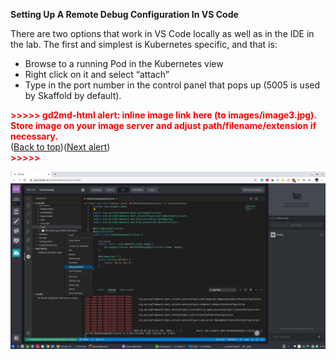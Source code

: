 **Setting Up A Remote Debug Configuration In VS Code**

There are two options that work in VS Code locally as well as in the IDE in the lab. The first and simplest is Kubernetes specific, and that is:



*   Browse to a running Pod in the Kubernetes view
*   Right click on it and select “attach”
*   Type in the port number in the control panel that pops up (5005 is used by Skaffold by default).



<p id="gdcalert3" ><span style="color: red; font-weight: bold">>>>>>  gd2md-html alert: inline image link here (to images/image3.jpg). Store image on your image server and adjust path/filename/extension if necessary. </span><br>(<a href="#">Back to top</a>)(<a href="#gdcalert4">Next alert</a>)<br><span style="color: red; font-weight: bold">>>>>> </span></p>


![alt_text](images/image3.jpg "image_tooltip")

